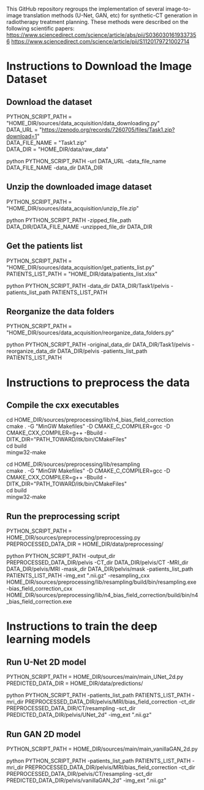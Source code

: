
This GitHub repository regroups the implementation of several image-to-image translation methods (U-Net, GAN, etc) for synthetic-CT generation in radiotherapy treatment planning. These methods were described on the following scientific papers: https://www.sciencedirect.com/science/article/abs/pii/S0360301619337356 https://www.sciencedirect.com/science/article/pii/S1120179721002714 


# Instructions to Download the Image Dataset
## Download the dataset

PYTHON_SCRIPT_PATH = "HOME_DIR/sources/data_acquisition/data_downloading.py" <br />
DATA_URL = "https://zenodo.org/records/7260705/files/Task1.zip?download=1" <br />
DATA_FILE_NAME = "Task1.zip" <br />
DATA_DIR = "HOME_DIR/data/raw_data"

python PYTHON_SCRIPT_PATH -url DATA_URL -data_file_name DATA_FILE_NAME -data_dir DATA_DIR

## Unzip the downloaded image dataset

PYTHON_SCRIPT_PATH = "HOME_DIR/sources/data_acquisition/unzip_file.zip" 

python PYTHON_SCRIPT_PATH -zipped_file_path DATA_DIR/DATA_FILE_NAME -unzipped_file_dir DATA_DIR

## Get the patients list

PYTHON_SCRIPT_PATH = "HOME_DIR/sources/data_acquisition/get_patients_list.py" <br />
PATIENTS_LIST_PATH = "HOME_DIR/data/patients_list.xlsx"

python PYTHON_SCRIPT_PATH -data_dir DATA_DIR/Task1/pelvis -patients_list_path PATIENTS_LIST_PATH

## Reorganize the data folders
PYTHON_SCRIPT_PATH = "HOME_DIR/sources/data_acquisition/reorganize_data_folders.py" 

python PYTHON_SCRIPT_PATH -original_data_dir DATA_DIR/Task1/pelvis -reorganize_data_dir DATA_DIR/pelvis -patients_list_path PATIENTS_LIST_PATH

# Instructions to preprocess the data

## Compile the cxx executables
cd HOME_DIR/sources/preprocessing/lib/n4_bias_field_correction <br />
cmake . -G "MinGW Makefiles" -D CMAKE_C_COMPILER=gcc -D CMAKE_CXX_COMPILER=g++ -Bbuild -DITK_DIR="PATH_TOWARD/itk/bin/CMakeFiles" <br />
cd build <br />
mingw32-make

cd HOME_DIR/sources/preprocessing/lib/resampling<br />
cmake . -G "MinGW Makefiles" -D CMAKE_C_COMPILER=gcc -D CMAKE_CXX_COMPILER=g++ -Bbuild -DITK_DIR="PATH_TOWARD/itk/bin/CMakeFiles"<br />
cd build <br />
mingw32-make

## Run the preprocessing script

PYTHON_SCRIPT_PATH = HOME_DIR/sources/preprocessing/preprocessing.py <br />
PREPROCESSED_DATA_DIR = HOME_DIR/data/preprocessing/

python PYTHON_SCRIPT_PATH -output_dir PREPROCESSED_DATA_DIR/pelvis -CT_dir DATA_DIR/pelvis/CT -MRI_dir DATA_DIR/pelvis/MRI -mask_dir DATA_DIR/pelvis/mask -patients_list_path PATIENTS_LIST_PATH -img_ext ".nii.gz" -resampling_cxx HOME_DIR/sources/preprocessing/lib/resampling/build/bin/resampling.exe -bias_field_correction_cxx HOME_DIR/sources/preprocessing/lib/n4_bias_field_correction/build/bin/n4_bias_field_correction.exe

# Instructions to train the deep learning models
## Run U-Net 2D model

PYTHON_SCRIPT_PATH = HOME_DIR/sources/main/main_UNet_2d.py <br />
PREDICTED_DATA_DIR = HOME_DIR/data/predictions/

python PYTHON_SCRIPT_PATH -patients_list_path PATIENTS_LIST_PATH -mri_dir PREPROCESSED_DATA_DIR/pelvis/MRI/bias_field_correction -ct_dir PREPROCESSED_DATA_DIR/CT/resampling -sct_dir PREDICTED_DATA_DIR/pelvis/UNet_2d" -img_ext ".nii.gz"

## Run GAN 2D model

PYTHON_SCRIPT_PATH = HOME_DIR/sources/main/main_vanillaGAN_2d.py

python PYTHON_SCRIPT_PATH -patients_list_path PATIENTS_LIST_PATH -mri_dir PREPROCESSED_DATA_DIR/pelvis/MRI/bias_field_correction -ct_dir PREPROCESSED_DATA_DIR/pelvis/CT/resampling -sct_dir PREDICTED_DATA_DIR/pelvis/vanillaGAN_2d" -img_ext ".nii.gz"

